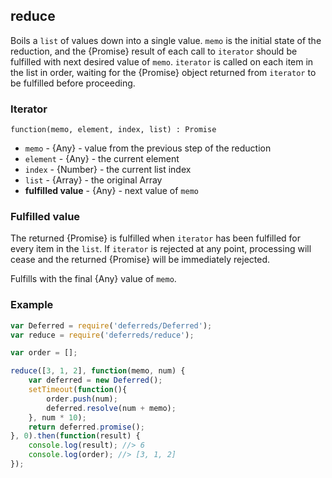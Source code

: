 ## reduce

Boils a `list` of values down into a single value. `memo` is the initial state
of the reduction, and the {Promise} result of each call to `iterator` should be
fulfilled with next desired value of `memo`. `iterator` is called on each item
in the list in order, waiting for the {Promise} object returned from `iterator`
to be fulfilled before proceeding.


### Iterator

`function(memo, element, index, list) : Promise`

* `memo` - {Any} - value from the previous step of the reduction
* `element` - {Any} - the current element
* `index` - {Number} - the current list index
* `list` - {Array} - the original Array
* **fulfilled value** - {Any} - next value of `memo`


### Fulfilled value

The returned {Promise} is fulfilled when `iterator` has been fulfilled for
every item in the `list`. If `iterator` is rejected at any point, processing
will cease and the returned {Promise} will be immediately rejected.

Fulfills with the final {Any} value of `memo`.


### Example

```js
var Deferred = require('deferreds/Deferred');
var reduce = require('deferreds/reduce');

var order = [];

reduce([3, 1, 2], function(memo, num) {
	var deferred = new Deferred();
	setTimeout(function(){
		order.push(num);
		deferred.resolve(num + memo);
	}, num * 10);
	return deferred.promise();
}, 0).then(function(result) {
	console.log(result); //> 6
	console.log(order); //> [3, 1, 2]
});
```
